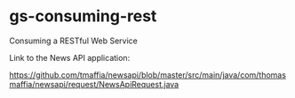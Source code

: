 # gs-consuming-rest
Consuming a RESTful Web Service

Link to the News API application:

https://github.com/tmaffia/newsapi/blob/master/src/main/java/com/thomasmaffia/newsapi/request/NewsApiRequest.java
